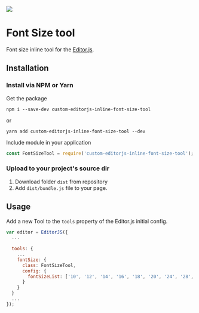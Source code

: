 ![](https://badgen.net/badge/Editor.js/v2.0/blue)

# Font Size tool
Font size inline tool for the [Editor.js](https://editorjs.io).

## Installation

### Install via NPM or Yarn

Get the package

```shell
npm i --save-dev custom-editorjs-inline-font-size-tool
```
or
```shell
yarn add custom-editorjs-inline-font-size-tool --dev
```

Include module in your application

```javascript
const FontSizeTool = require('custom-editorjs-inline-font-size-tool');
```

### Upload to your project's source dir
1. Download folder `dist` from repository
2. Add `dist/bundle.js` file to your page.

## Usage
Add a new Tool to the `tools` property of the Editor.js initial config.

```javascript
var editor = EditorJS({
  ...
  
  tools: {
    ...
    fontSize: {
      class: FontSizeTool,
      config: {
        fontSizeList: ['10', '12', '14', '16', '18', '20', '24', '28', '32'],
      }
    }
  }
  ...
});
```




